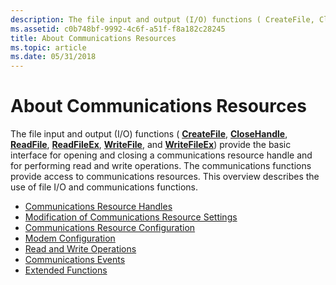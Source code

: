 ```yaml
---
description: The file input and output (I/O) functions ( CreateFile, CloseHandle, ReadFile, ReadFileEx, WriteFile, and WriteFileEx) provide the basic interface for opening and closing a communications resource handle and for performing read and write operations.
ms.assetid: c0b748bf-9992-4c6f-a51f-f8a182c28245
title: About Communications Resources
ms.topic: article
ms.date: 05/31/2018
---
```


# About Communications Resources

The file input and output (I/O) functions ( [**CreateFile**](/windows/desktop/api/fileapi/nf-fileapi-createfilea), [**CloseHandle**](/windows/desktop/api/handleapi/nf-handleapi-closehandle), [**ReadFile**](/windows/desktop/api/fileapi/nf-fileapi-readfile), [**ReadFileEx**](/windows/desktop/api/fileapi/nf-fileapi-readfileex), [**WriteFile**](/windows/desktop/api/fileapi/nf-fileapi-writefile), and [**WriteFileEx**](/windows/desktop/api/fileapi/nf-fileapi-writefileex)) provide the basic interface for opening and closing a communications resource handle and for performing read and write operations. The communications functions provide access to communications resources. This overview describes the use of file I/O and communications functions.

-   [Communications Resource Handles](communications-resource-handles.md)
-   [Modification of Communications Resource Settings](modification-of-communications-resource-settings.md)
-   [Communications Resource Configuration](communications-resource-configuration.md)
-   [Modem Configuration](modem-configuration.md)
-   [Read and Write Operations](read-and-write-operations.md)
-   [Communications Events](communications-events.md)
-   [Extended Functions](extended-functions.md)

 

 
